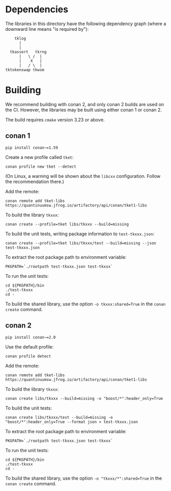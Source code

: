 # Dependencies

The libraries in this directory have the following dependency graph (where a
downward line means "is required by"):

        tklog
          |
          |
      tkassert   tkrng
          |   \ /  |
          |    X   |
          |   / \  |
    tktokenswap tkwsm

# Building

We recommend building with conan 2, and only conan 2 builds are used on the CI.
However, the libraries may be built using either conan 1 or conan 2.

The build requires `cmake` version 3.23 or above.


## conan 1

```shell
pip install conan~=1.59
```

Create a new profile called `tket`:

```
conan profile new tket --detect
```

(On Linux, a warning will be shown about the `libcxx` configuration. Follow the
recommendation there.)

Add the remote:

```shell
conan remote add tket-libs https://quantinuumsw.jfrog.io/artifactory/api/conan/tket1-libs
```

To build the library `tkxxx`:

```shell
conan create --profile=tket libs/tkxxx --build=missing
```

To build the unit tests, writing package information to `test-tkxxx.json`:

```shell
conan create --profile=tket libs/tkxxx/test --build=missing --json test-tkxxx.json
```

To extract the root package path to environment variable:

```shell
PKGPATH=`./rootpath test-tkxxx.json test-tkxxx`
```

To run the unit tests:

```shell
cd ${PKGPATH}/bin
./test-tkxxx
cd -
```

To build the shared library, use the option `-o tkxxx:shared=True` in the
`conan create` command.

## conan 2

```shell
pip install conan~=2.0
```

Use the default profile:

```
conan profile detect
```

Add the remote:

```shell
conan remote add tket-libs https://quantinuumsw.jfrog.io/artifactory/api/conan/tket1-libs
```

To build the library `tkxxx`:

```shell
conan create libs/tkxxx --build=missing -o "boost/*":header_only=True
```

To build the unit tests:

```shell
conan create libs/tkxxx/test --build=missing -o "boost/*":header_only=True --format json > test-tkxxx.json
```

To extract the root package path to environment variable:

```shell
PKGPATH=`./rootpath test-tkxxx.json test-tkxxx`
```

To run the unit tests:

```shell
cd ${PKGPATH}/bin
./test-tkxxx
cd -
```

To build the shared library, use the option `-o "tkxxx/*":shared=True` in the
`conan create` command.
